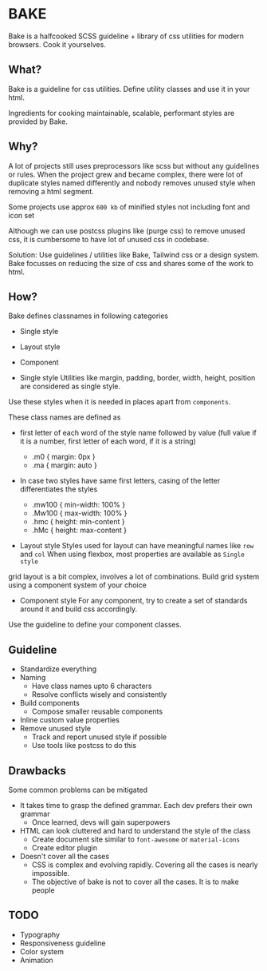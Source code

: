 # BAKE

Bake is a halfcooked SCSS guideline + library of css utilities for modern browsers.
Cook it yourselves.

## What?
Bake is a guideline for css utilities.
Define utility classes and use it in your html.

Ingredients for cooking maintainable, scalable, performant styles are provided by Bake.

## Why?
A lot of projects still uses preprocessors like scss but without any guidelines or rules.
When the project grew and became complex, there were lot of duplicate styles named differently and
nobody removes unused style when removing a html segment.

Some projects use approx `600 kb` of minified styles not including font and icon set

Although we can use postcss plugins like (purge css) to remove unused css, it is cumbersome to have lot of unused css in codebase.

Solution: Use guidelines / utilities like Bake, Tailwind css or a design system.
Bake focusses on reducing the size of css and shares some of the work to html.

## How?
Bake defines classnames in following categories

- Single style
- Layout style
- Component

- Single style
Utilities like margin, padding, border, width, height, position are considered as single style.

Use these styles when it is needed in places apart from `components`.

These class names are defined as
- first letter of each word of the style name followed by value (full value if it is a number, first letter of each word, if it is a string)
  - .m0 { margin: 0px }
  - .ma { margin: auto }
- In case two styles have same first letters, casing of the letter differentiates the styles
  - .mw100 { min-width: 100% }
  - .Mw100 { max-width: 100% }
  - .hmc { height: min-content }
  - .hMc { height: max-content }

- Layout style
Styles used for layout can have meaningful names like `row` and `col`
When using flexbox, most properties are available as `Single style`

grid layout is a bit complex, involves a lot of combinations. Build grid system using a component system of your choice

- Component style
For any component, try to create a set of standards around it and build css accordingly.

Use the guideline to define your component classes.

## Guideline
- Standardize everything
- Naming
  - Have class names upto 6 characters
  - Resolve conflicts wisely and consistently
- Build components
  - Compose smaller reusable components
- Inline custom value properties
- Remove unused style
  - Track and report unused style if possible
  - Use tools like postcss to do this

## Drawbacks
Some common problems can be mitigated
- It takes time to grasp the defined grammar. Each dev prefers their own grammar
  - Once learned, devs will gain superpowers
- HTML can look cluttered and hard to understand the style of the class
  - Create document site similar to `font-awesome` or `material-icons`
  - Create editor plugin
- Doesn't cover all the cases
  - CSS is complex and evolving rapidly. Covering all the cases is nearly impossible.
  - The objective of bake is not to cover all the cases. It is to make people

## TODO
- Typography
- Responsiveness guideline
- Color system
- Animation
